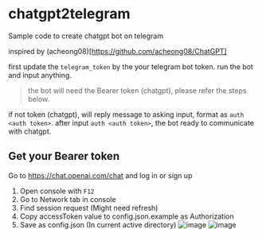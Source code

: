 # chatgpt2telegram
Sample code to create chatgpt bot on telegram

inspired by (acheong08)[https://github.com/acheong08/ChatGPT]

first update the `telegram_token` by the your telegram bot token.
run the bot and input anything.

> the bot will need the Bearer token (chatgpt), please refer the steps below.

if not token (chatgpt), will reply message to asking input, format as `auth <auth token>`.
after input `auth <auth token>`, the bot ready to communicate with chatgpt.

## Get your Bearer token
Go to https://chat.openai.com/chat and log in or sign up
1. Open console with `F12`
2. Go to Network tab in console
3. Find session request (Might need refresh)
4. Copy accessToken value to config.json.example as Authorization
5. Save as config.json (In current active directory)
![image](https://user-images.githubusercontent.com/36258159/205446680-b3f40499-9757-428b-9e2f-23e89ca99461.png)
![image](https://user-images.githubusercontent.com/36258159/205446730-793f8187-316c-4ae8-962c-0f4c1ee00bd1.png)

